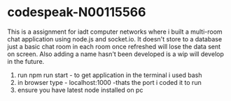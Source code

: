 # codespeak-N00115566
This is a assignment for iadt computer networks where i built a multi-room chat application using node.js and socket.io. 
It doesn't store to a database just a basic chat room in each room once refreshed will lose the data sent on screen. 
Also adding a name hasn't been developed is a wip will develop in the future.

1. run npm run start - to get application in the terminal i used bash
2. in browser type - localhost:1000 -thats the port i coded it to run
3. ensure you have latest node installed on pc
